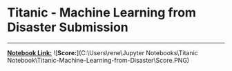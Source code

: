 # Titanic - Machine Learning from Disaster Submission
- - -

[**Notebook Link:**](https://www.kaggle.com/spacemonkeyclan/titanic)
![**Score:**](C:\Users\rene\Jupyter Notebooks\Titanic Notebook\Titanic-Machine-Learning-from-Disaster\Score.PNG)
